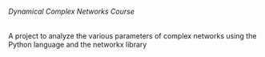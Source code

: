 ###### Dynamical Complex Networks Course 

A project to analyze the various parameters of complex networks using the Python language and the networkx library
